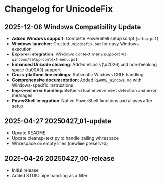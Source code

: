 # Changelog for UnicodeFix

## 2025-12-08 Windows Compatibility Update

- **Added Windows support**: Complete PowerShell setup script (`setup.ps1`)
- **Windows launcher**: Created `unicodefix.bat` for easy Windows execution
- **Explorer integration**: Windows context menu support via `windows/setup-context-menu.ps1`
- **Enhanced Unicode cleaning**: Added ellipsis (\u2026) and non-breaking space (\u00A0) support
- **Cross-platform line endings**: Automatic Windows CRLF handling
- **Comprehensive documentation**: Added `README_Windows.md` with Windows-specific instructions
- **Improved error handling**: Better virtual environment detection and error messages
- **PowerShell integration**: Native PowerShell functions and aliases after setup

## 2025-04-27 20250427_01-update

- Update README
- Update cleanup-text.py to handle trailing whitespace
- Whitespace on empty lines (newline preserved)

## 2025-04-26 20250427_00-release

- Initial release
- Added STDIO pipe handling as a filter

